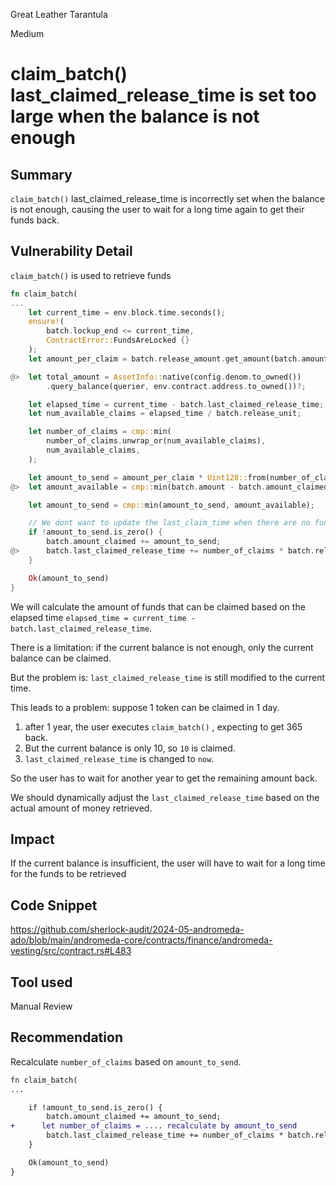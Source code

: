Great Leather Tarantula

Medium

# claim_batch() last_claimed_release_time is set too large when the balance is not enough

## Summary

`claim_batch()` last_claimed_release_time is incorrectly set when the balance is not enough, causing the user to wait for a long time again to get their funds back.


## Vulnerability Detail
`claim_batch()` is used to retrieve funds

```rust
fn claim_batch(
...
    let current_time = env.block.time.seconds();
    ensure!(
        batch.lockup_end <= current_time,
        ContractError::FundsAreLocked {}
    );
    let amount_per_claim = batch.release_amount.get_amount(batch.amount)?;

@>  let total_amount = AssetInfo::native(config.denom.to_owned())
        .query_balance(querier, env.contract.address.to_owned())?;

    let elapsed_time = current_time - batch.last_claimed_release_time;
    let num_available_claims = elapsed_time / batch.release_unit;

    let number_of_claims = cmp::min(
        number_of_claims.unwrap_or(num_available_claims),
        num_available_claims,
    );

    let amount_to_send = amount_per_claim * Uint128::from(number_of_claims);
@>  let amount_available = cmp::min(batch.amount - batch.amount_claimed, total_amount);

    let amount_to_send = cmp::min(amount_to_send, amount_available);

    // We dont want to update the last_claim_time when there are no funds to claim.
    if !amount_to_send.is_zero() {
        batch.amount_claimed += amount_to_send;
@>      batch.last_claimed_release_time += number_of_claims * batch.release_unit;
    }

    Ok(amount_to_send)
}

```

We will calculate the amount of funds that can be claimed based on the elapsed time `elapsed_time = current_time - batch.last_claimed_release_time`.

There is a limitation: if the current balance is not enough, only the current balance can be claimed.

But the problem is: `last_claimed_release_time` is still modified to the current time.

This leads to a problem: suppose 1 token can be claimed in 1 day.

1. after 1 year, the user executes `claim_batch()` , expecting to get 365 back.
2. But the current balance is only 10, so `10` is claimed.
3. `last_claimed_release_time` is changed to `now`.

So the user has to wait for another year to get the remaining amount back.

We should dynamically adjust the `last_claimed_release_time` based on the actual amount of money retrieved.

## Impact

If the current balance is insufficient, the user will have to wait for a long time for the funds to be retrieved

## Code Snippet
https://github.com/sherlock-audit/2024-05-andromeda-ado/blob/main/andromeda-core/contracts/finance/andromeda-vesting/src/contract.rs#L483
## Tool used

Manual Review

## Recommendation

Recalculate `number_of_claims` based on `amount_to_send`.


```diff
fn claim_batch(
...

    if !amount_to_send.is_zero() {
        batch.amount_claimed += amount_to_send;
+      let number_of_claims = .... recalculate by amount_to_send
        batch.last_claimed_release_time += number_of_claims * batch.release_unit;
    }

    Ok(amount_to_send)
}

```